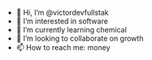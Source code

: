 - 👋 Hi, I’m @victordevfullstak
- 👀 I’m interested in software
- 🌱 I’m currently learning chemical
- 💞️ I’m looking to collaborate on growth
- 📫 How to reach me: money 

<!---
victordevfullstak/victordevfullstak is a ✨ special ✨ repository because its `README.md` (this file) appears on your GitHub profile.
You can click the Preview link to take a look at your changes.
--->
